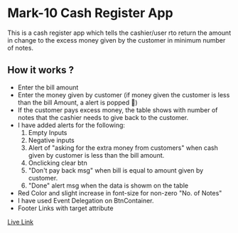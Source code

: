 # Mark-10 Cash Register App

This is a cash register app which tells the cashier/user rto return the amount in change to the excess money given by the customer in minimum number of notes.

## How it works ?

- Enter the bill amount
- Enter the money given by customer (if money given the customer is less than the bill Amount, a alert is popped 🤑)
- If the customer pays excess money, the table shows with number of notes that the cashier needs to give back to the customer.
- I have added alerts for the following:
  1. Empty Inputs
  1. Negative inputs
  1. Alert of "asking for the extra money from customers" when cash given by customer is less than the bill amount.
  1. Onclicking clear btn
  1. "Don't pay back msg" when bill is equal to amount given by customer.
  1. "Done" alert msg when the data is showm on the table
- Red Color and slight increase in font-size for non-zero "No. of Notes"
- I have used Event Delegation on BtnContainer.
- Footer Links with target attribute

[Live Link](https://neog-mark10-cash-register-manager-app.vercel.app/)
